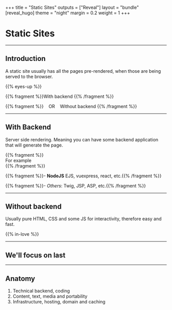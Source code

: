 +++
title = "Static Sites"
outputs = ["Reveal"]
layout = "bundle"
[reveal_hugo]
theme = "night"
margin = 0.2
weight = 1
+++

# Static Sites

---

## Introduction

A static site usually has all the pages pre-rendered, when those are being served to the browser.

{{% eyes-up %}}

{{% fragment %}}With backend {{% /fragment %}}

{{% fragment %}}&nbsp;&nbsp;&nbsp;&nbsp;OR&nbsp;&nbsp;&nbsp;&nbsp;Without backend {{% /fragment %}}

---

## With Backend

Server side rendering. Meaning you can have some backend application that will generate the page.

{{% fragment %}}<br/>For example<br/>{{% /fragment %}}

{{% fragment %}}- **NodeJS** EJS, vuexpress, react, etc.{{% /fragment %}}

{{% fragment %}}- *Others*: Twig, JSP, ASP, etc.{{% /fragment %}}

---

## Without backend

Usually pure HTML, CSS and some JS for interactivity,
therefore easy and fast.

{{% in-love %}}

---

## We'll focus on last

---

## Anatomy

1. Technical backend, coding
1. Content, text, media and portability
1. Infrastructure, hosting, domain and caching